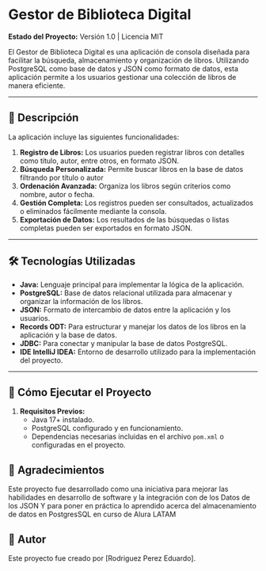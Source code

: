 # Gestor de Biblioteca Digital  
**Estado del Proyecto:** Versión 1.0 | Licencia MIT  

El Gestor de Biblioteca Digital es una aplicación de consola diseñada para facilitar la búsqueda, almacenamiento y organización de libros. Utilizando PostgreSQL como base de datos y JSON como formato de datos, esta aplicación permite a los usuarios gestionar una colección de libros de manera eficiente.  

---

## 🚀 Descripción  
La aplicación incluye las siguientes funcionalidades:  

1. **Registro de Libros:** Los usuarios pueden registrar libros con detalles como título, autor, entre otros, en formato JSON.  
2. **Búsqueda Personalizada:** Permite buscar libros en la base de datos filtrando por título o autor
3. **Ordenación Avanzada:** Organiza los libros según criterios como nombre, autor o fecha.
4. **Gestión Completa:** Los registros pueden ser consultados, actualizados o eliminados fácilmente mediante la consola.  
5. **Exportación de Datos:** Los resultados de las búsquedas o listas completas pueden ser exportados en formato JSON.  

---

## 🛠️ Tecnologías Utilizadas  
- **Java:** Lenguaje principal para implementar la lógica de la aplicación.  
- **PostgreSQL:** Base de datos relacional utilizada para almacenar y organizar la información de los libros.  
- **JSON:** Formato de intercambio de datos entre la aplicación y los usuarios.  
- **Records ODT:** Para estructurar y manejar los datos de los libros en la aplicación y la base de datos.  
- **JDBC:** Para conectar y manipular la base de datos PostgreSQL.  
- **IDE IntelliJ IDEA:** Entorno de desarrollo utilizado para la implementación del proyecto.  

---

## 🚀 Cómo Ejecutar el Proyecto  

1. **Requisitos Previos:**  
   - Java 17+ instalado.  
   - PostgreSQL configurado y en funcionamiento.  
   - Dependencias necesarias incluidas en el archivo `pom.xml` o configuradas en el proyecto.  

## 🙏 Agradecimientos
Este proyecto fue desarrollado como una iniciativa para mejorar las habilidades en desarrollo de software y la integración con de los Datos de los JSON
Y para poner en práctica lo aprendido acerca del almacenamiento de datos en PostgresSQL en curso de Alura LATAM

## 👤 Autor
Este proyecto fue creado por [Rodriguez Perez Eduardo].

